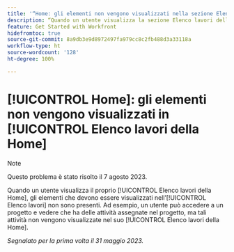```yaml
---
title: '“Home: gli elementi non vengono visualizzati nella sezione Elenco lavori della Home”'
description: “Quando un utente visualizza la sezione Elenco lavori della Home, gli elementi che dovrebbero apparire in tale Elenco lavori non sono presenti. Ad esempio, un utente può accedere a un progetto e vedere che ha delle attività assegnate nel progetto, ma tali attività non vengono visualizzate nell’Elenco lavori della Home dell’utente”.
feature: Get Started with Workfront
hidefromtoc: true
source-git-commit: 8a9db3e9d8972497fa979cc8c2fb488d3a33118a
workflow-type: ht
source-wordcount: '128'
ht-degree: 100%

---
```



# [!UICONTROL Home]: gli elementi non vengono visualizzati in [!UICONTROL Elenco lavori della Home]

>[!NOTE]
>
>Questo problema è stato risolto il 7 agosto 2023.

Quando un utente visualizza il proprio [!UICONTROL Elenco lavori della Home], gli elementi che devono essere visualizzati nell’[!UICONTROL Elenco lavori] non sono presenti. Ad esempio, un utente può accedere a un progetto e vedere che ha delle attività assegnate nel progetto, ma tali attività non vengono visualizzate nel suo [!UICONTROL Elenco lavori della Home].

_Segnalato per la prima volta il 31 maggio 2023._

